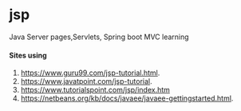 # jsp
Java Server pages,Servlets, Spring boot MVC learning

#### Sites using
1. https://www.guru99.com/jsp-tutorial.html.
2. https://www.javatpoint.com/jsp-tutorial.
3. https://www.tutorialspoint.com/jsp/index.htm
4. https://netbeans.org/kb/docs/javaee/javaee-gettingstarted.html.
